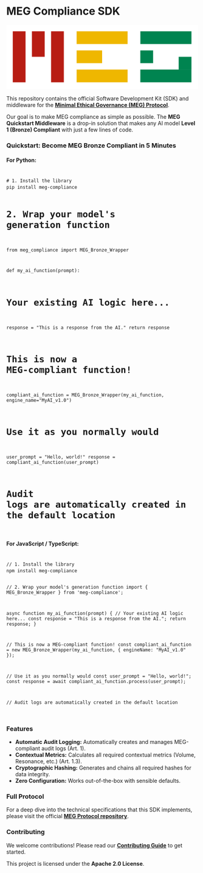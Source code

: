 # MEG Compliance SDK
![MEG Logo](https://github.com/meg-initiative/meg/blob/main/meg_logo.png)

This repository contains the official Software Development Kit (SDK) and middleware for the [**Minimal Ethical Governance (MEG) Protocol**](https://github.com/meg-initiative/meg).

Our goal is to make MEG compliance as simple as possible. The **MEG Quickstart Middleware** is a drop-in solution that makes any AI model **Level 1 (Bronze) Compliant** with just a few lines of code.

### Quickstart: Become MEG Bronze Compliant in 5 Minutes 

#### For Python:

<code>
# 1. Install the library
pip install meg-compliance

# 2. Wrap your model's generation function
from meg_compliance import MEG_Bronze_Wrapper

def my_ai_function(prompt):
  # Your existing AI logic here...
  response = "This is a response from the AI."
  return response

# This is now a MEG-compliant function!
compliant_ai_function = MEG_Bronze_Wrapper(my_ai_function, engine_name="MyAI_v1.0")

# Use it as you normally would
user_prompt = "Hello, world!"
response = compliant_ai_function(user_prompt)

# Audit logs are automatically created in the default location

</code>

#### For JavaScript / TypeScript:

<code>
// 1. Install the library
npm install meg-compliance

// 2. Wrap your model's generation function
import { MEG_Bronze_Wrapper } from 'meg-compliance';

async function my_ai_function(prompt) {
  // Your existing AI logic here...
  const response = "This is a response from the AI.";
  return response;
}
 
// This is now a MEG-compliant function!
const compliant_ai_function = new MEG_Bronze_Wrapper(my_ai_function, { engineName: "MyAI_v1.0" });
 
// Use it as you normally would
const user_prompt = "Hello, world!";
const response = await compliant_ai_function.process(user_prompt);

// Audit logs are automatically created in the default location

</code>
 
### Features
- **Automatic Audit Logging:** Automatically creates and manages MEG-compliant audit logs (Art. 1).
- **Contextual Metrics:** Calculates all required contextual metrics (Volume, Resonance, etc.) (Art. 1.3).
- **Cryptographic Hashing:** Generates and chains all required hashes for data integrity.
- **Zero Configuration:** Works out-of-the-box with sensible defaults.

### Full Protocol
For a deep dive into the technical specifications that this SDK implements, please visit the official [**MEG Protocol repository**](https://github.com/meg-initiative/meg).

### Contributing
We welcome contributions! Please read our [**Contributing Guide**](./CONTRIBUTING.md) to get started.

This project is licensed under the **Apache 2.0 License**.
